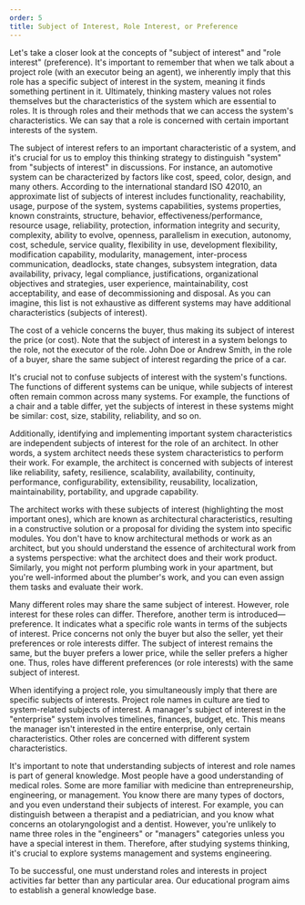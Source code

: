 ```yaml
---
order: 5
title: Subject of Interest, Role Interest, or Preference
---
```


Let's take a closer look at the concepts of "subject of interest" and "role interest" (preference). It's important to remember that when we talk about a project role (with an executor being an agent), we inherently imply that this role has a specific subject of interest in the system, meaning it finds something pertinent in it. Ultimately, thinking mastery values not roles themselves but the characteristics of the system which are essential to roles. It is through roles and their methods that we can access the system's characteristics. We can say that a role is concerned with certain important interests of the system.

The subject of interest refers to an important characteristic of a system, and it's crucial for us to employ this thinking strategy to distinguish "system" from "subjects of interest" in discussions. For instance, an automotive system can be characterized by factors like cost, speed, color, design, and many others. According to the international standard ISO 42010, an approximate list of subjects of interest includes functionality, reachability, usage, purpose of the system, systems capabilities, systems properties, known constraints, structure, behavior, effectiveness/performance, resource usage, reliability, protection, information integrity and security, complexity, ability to evolve, openness, parallelism in execution, autonomy, cost, schedule, service quality, flexibility in use, development flexibility, modification capability, modularity, management, inter-process communication, deadlocks, state changes, subsystem integration, data availability, privacy, legal compliance, justifications, organizational objectives and strategies, user experience, maintainability, cost acceptability, and ease of decommissioning and disposal. As you can imagine, this list is not exhaustive as different systems may have additional characteristics (subjects of interest).

The cost of a vehicle concerns the buyer, thus making its subject of interest the price (or cost). Note that the subject of interest in a system belongs to the role, not the executor of the role. John Doe or Andrew Smith, in the role of a buyer, share the same subject of interest regarding the price of a car.

It's crucial not to confuse subjects of interest with the system's functions. The functions of different systems can be unique, while subjects of interest often remain common across many systems. For example, the functions of a chair and a table differ, yet the subjects of interest in these systems might be similar: cost, size, stability, reliability, and so on.

Additionally, identifying and implementing important system characteristics are independent subjects of interest for the role of an architect. In other words, a system architect needs these system characteristics to perform their work. For example, the architect is concerned with subjects of interest like reliability, safety, resilience, scalability, availability, continuity, performance, configurability, extensibility, reusability, localization, maintainability, portability, and upgrade capability.

The architect works with these subjects of interest (highlighting the most important ones), which are known as architectural characteristics, resulting in a constructive solution or a proposal for dividing the system into specific modules. You don't have to know architectural methods or work as an architect, but you should understand the essence of architectural work from a systems perspective: what the architect does and their work product. Similarly, you might not perform plumbing work in your apartment, but you're well-informed about the plumber's work, and you can even assign them tasks and evaluate their work.

Many different roles may share the same subject of interest. However, role interest for these roles can differ. Therefore, another term is introduced—preference. It indicates what a specific role wants in terms of the subjects of interest. Price concerns not only the buyer but also the seller, yet their preferences or role interests differ. The subject of interest remains the same, but the buyer prefers a lower price, while the seller prefers a higher one. Thus, roles have different preferences (or role interests) with the same subject of interest.

When identifying a project role, you simultaneously imply that there are specific subjects of interests. Project role names in culture are tied to system-related subjects of interest. A manager's subject of interest in the "enterprise" system involves timelines, finances, budget, etc. This means the manager isn't interested in the entire enterprise, only certain characteristics. Other roles are concerned with different system characteristics.

It's important to note that understanding subjects of interest and role names is part of general knowledge. Most people have a good understanding of medical roles. Some are more familiar with medicine than entrepreneurship, engineering, or management. You know there are many types of doctors, and you even understand their subjects of interest. For example, you can distinguish between a therapist and a pediatrician, and you know what concerns an otolaryngologist and a dentist. However, you're unlikely to name three roles in the "engineers" or "managers" categories unless you have a special interest in them. Therefore, after studying systems thinking, it's crucial to explore systems management and systems engineering.

To be successful, one must understand roles and interests in project activities far better than any particular area. Our educational program aims to establish a general knowledge base.